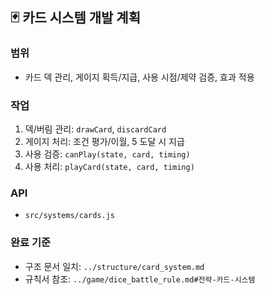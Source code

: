 ## 🃏 카드 시스템 개발 계획

### 범위

- 카드 덱 관리, 게이지 획득/지급, 사용 시점/제약 검증, 효과 적용

### 작업

1. 덱/버림 관리: `drawCard`, `discardCard`
2. 게이지 처리: 조건 평가/이월, 5 도달 시 지급
3. 사용 검증: `canPlay(state, card, timing)`
4. 사용 처리: `playCard(state, card, timing)`

### API

- `src/systems/cards.js`

### 완료 기준

- 구조 문서 일치: `../structure/card_system.md`
- 규칙서 참조: `../game/dice_battle_rule.md#전략-카드-시스템`
